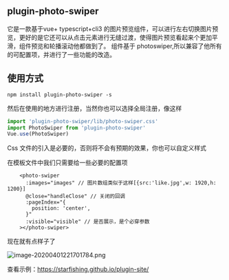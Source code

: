 ## plugin-photo-swiper

它是一款基于vue+ typescript+cli3 的图片预览组件，可以进行左右切换图片预览，更好的是它还可以从点击元素进行无缝过渡，使得图片预览看起来个更加平滑，组件预览和轮播滚动他都做到了。 组件基于 photoswiper,所以兼容了他所有的可配置项，并进行了一些功能的改造。

## 使用方式

```shell
npm install plugin-photo-swiper -s
```

然后在使用的地方进行注册，当然你也可以选择全局注册，像这样

```js
import 'plugin-photo-swiper/lib/photo-swiper.css'
import PhotoSwiper from 'plugin-photo-swiper'
Vue.use(PhotoSwiper)
```

Css 文件的引入是必要的，否则将不会有预期的效果，你也可以自定义样式

在模板文件中我们只需要给一些必要的配置项

```vue
    <photo-swiper
      :images="images" // 图片数组类似于这样[{src:'like.jpg',w: 1920,h: 1200}]
      @close="handleClose" // 关闭的回调
      :pageIndex="{
        position: 'center',
      }"
      :visible="visible" // 是否展示，是个必穿参数
    ></photo-swiper>
```

现在就有点样子了

![image-20200401221701784.png](https://i.loli.net/2020/04/01/LwJNqVQcuf7HEMg.png)

查看示例：https://starfishing.github.io/plugin-site/